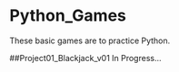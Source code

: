 # Python_Games
These basic games are to practice Python.


##Project01_Blackjack_v01
In Progress...
